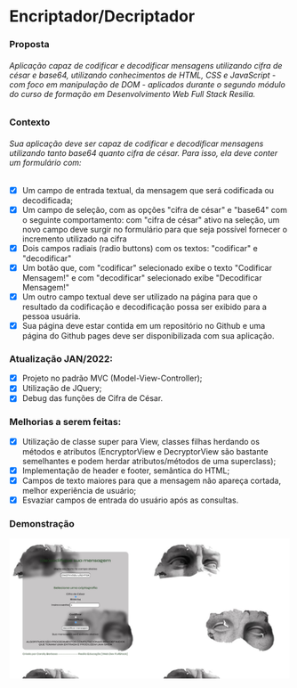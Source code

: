 # Encriptador/Decriptador  

### Proposta
###### Aplicação capaz de codificar e decodificar mensagens utilizando cifra de césar e base64, utilizando conhecimentos de HTML, CSS e JavaScript - com foco em manipulação de DOM - aplicados durante o segundo módulo do curso de formação em Desenvolvimento Web Full Stack Resilia.

### Contexto
###### Sua aplicação deve ser capaz de codificar e decodificar mensagens utilizando tanto base64 quanto cifra de césar. Para isso, ela deve conter um formulário com:
- [x] Um campo de entrada textual, da mensagem que será codificada ou decodificada;
- [x] Um campo de seleção, com as opções "cifra de césar" e "base64" com o seguinte comportamento: com "cifra de césar" ativo na seleção, um novo campo deve surgir no formulário para que seja possível fornecer o incremento utilizado na cifra
- [x] Dois campos radiais (radio buttons) com os textos: "codificar" e "decodificar"
- [x] Um botão que, com "codificar" selecionado exibe o texto "Codificar Mensagem!" e com "decodificar" selecionado exibe "Decodificar Mensagem!"
- [x] Um outro campo textual deve ser utilizado na página para que o resultado da codificação e decodificação possa ser exibido para a pessoa usuária.
- [x] Sua página deve estar contida em um repositório no Github e uma página do Github pages deve ser disponibilizada com sua aplicação.

### Atualização JAN/2022:

- [x] Projeto no padrão MVC (Model-View-Controller);
- [x] Utilização de JQuery;
- [x] Debug das funções de Cifra de César.

### Melhorias a serem feitas:

- [x] Utilização de classe super para View, classes filhas herdando os métodos e atributos (EncryptorView e DecryptorView são bastante semelhantes e podem herdar atributos/métodos de uma superclass);
- [x] Implementação de header e footer, semântica do HTML;
- [x] Campos de texto maiores para que a mensagem não apareça cortada, melhor experiência de usuário;
- [x] Esvaziar campos de entrada do usuário após as consultas.

### Demonstração
![Image](./demo.JPG)